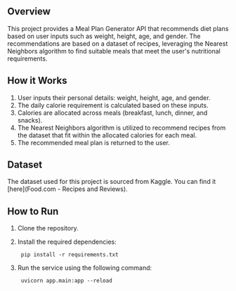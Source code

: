 ## Overview

This project provides a Meal Plan Generator API that recommends diet plans based on user inputs such as weight, height, age, and gender. The recommendations are based on a dataset of recipes, leveraging the Nearest Neighbors algorithm to find suitable meals that meet the user's nutritional requirements.

## How it Works

1. User inputs their personal details: weight, height, age, and gender.
2. The daily calorie requirement is calculated based on these inputs.
3. Calories are allocated across meals (breakfast, lunch, dinner, and snacks).
4. The Nearest Neighbors algorithm is utilized to recommend recipes from the dataset that fit within the allocated calories for each meal.
5. The recommended meal plan is returned to the user.

## Dataset

The dataset used for this project is sourced from Kaggle. You can find it [here](Food.com - Recipes and Reviews).


## How to Run

1. Clone the repository.
2. Install the required dependencies:

        pip install -r requirements.txt

3. Run the service using the following command:

        uvicorn app.main:app --reload

